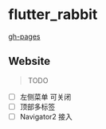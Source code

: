 # flutter_rabbit

[gh-pages](https://rabbities.github.io/rabbities/#/)

## Website

> TODO

- [ ] 左侧菜单 可关闭 
- [ ] 顶部多标签
- [ ] Navigator2  接入
